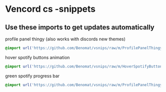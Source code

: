 # Vencord cs -snippets

## Use these imports to get updates automatically
profile panel thingy (also works with discords new themes)
```css
@import url('https://github.com/Benomat/vsnips/raw/m/ProfilePanelThingy.css');
```

hover spotify buttons animation
```css
@import url('https://github.com/Benomat/vsnips/raw/m/HoverSpotifyButtons.css');
```

green spotify progress bar
```css
@import url('https://github.com/Benomat/vsnips/raw/m/ProfilePanelThingy.css');
```

